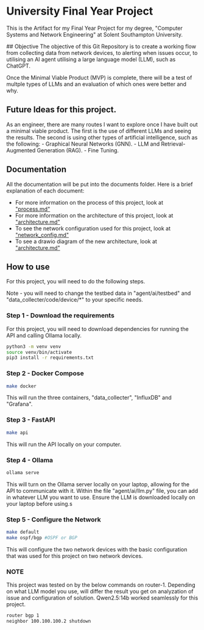 # University Final Year Project
This is the Artifact for my Final Year Project for my degree, "Computer Systems and Network Engineering" at Solent Southampton University. 


## Objective
The objective of this Git Repository is to create a working flow from collecting data from network devices, to alerting when issues occur, to utilising an AI agent utilising a large language model (LLM), such as ChatGPT.

Once the Minimal Viable Product (MVP) is complete, there will be a test of multple types of LLMs and an evaluation of which ones were better and why.


## Future Ideas for this project. 
As an engineer, there are many routes I want to explore once I have built out a minimal viable product. The first is the use of different LLMs and seeing the results. The second is using other types of artificial intelligence, such as the following:
    - Graphical Neural Networks (GNN).
    - LLM and Retrieval-Augmented Generation (RAG).
    - Fine Tuning.


## Documentation
All the documentation will be put into the documents folder. Here is a brief explanation of each document:
- For more information on the process of this project, look at ["process.md"](./documents/process.md)
- For more information on the architecture of this project, look at ["architecture.md"](./documents/architecture.md)
- To see the network configuration used for this project, look at ["network_config.md"](./documents/network_config.md)
- To see a drawio diagram of the new architecture, look at ["architecture.md"](./documents/architecture.drawio)


## How to use
For this project, you will need to do the following steps.

Note - you will need to change the testbed data in "agent/ai/testbed" and "data_collecter/code/device/*" to your specific needs.

### Step 1 - Download the requirements
For this project, you will need to download dependencies for running the API and calling Ollama locally.
```bash
python3 -m venv venv
source venv/bin/activate
pip3 install -r requirements.txt
```

### Step 2 - Docker Compose
```bash
make docker
```
This will run the three containers, "data_collecter", "InfluxDB" and "Grafana".

### Step 3 - FastAPI
```bash
make api
```
This will run the API locally on your computer.

### Step 4 - Ollama
```bash
ollama serve
```
This will turn on the Ollama server locally on your laptop, allowing for the API to communicate with it. Within the file "agent/ai/llm.py" file, you can add in whatever LLM you want to use. Ensure the LLM is downloaded locally on your laptop before using.s

### Step 5 - Configure the Network
```bash
make default
make ospf/bgp #OSPF or BGP
```
This will configure the two network devices with the basic configuration that was used for this project on two network devices.

### NOTE
This project was tested on by the below commands on router-1. Depending on what LLM model you use, will differ the result you get on analyzation of issue and configuration of solution. Qwen2.5:14b worked seamlessly for this project.
```bash
router bgp 1
neighbor 100.100.100.2 shutdown
```